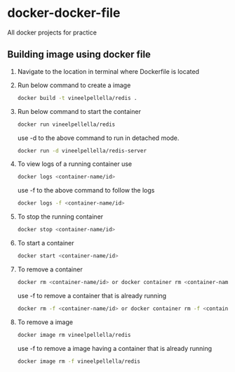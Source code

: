 # docker-docker-file
All docker projects for practice


## Building image using docker file

1. Navigate to the location in terminal where Dockerfile is located

2. Run below command to create a image
    ```sh
    docker build -t vineelpellella/redis .
    ```    
3. Run below command to start the container
    ```sh
    docker run vineelpellella/redis
    ```
    use -d to the above command to run in detached mode.
    ```sh
    docker run -d vineelpellella/redis-server
    ```
4. To view logs of a running container use
    ```sh
    docker logs <container-name/id>
    ```
    use -f to the above command to follow the logs
    ```sh
    docker logs -f <container-name/id>
    ```
5. To stop the running container
    ```sh
    docker stop <container-name/id>
    ```
6. To start a container
    ```sh
    docker start <container-name/id>
    ```
7. To remove a container
    ```sh
    docker rm <container-name/id> or docker container rm <container-name/id>
    ```
    use -f to remove a container that is already running
    ```sh
    docker rm -f <container-name/id> or docker container rm -f <container-name/id>
    ```
8. To remove a image
    ```sh
    docker image rm vineelpellella/redis
    ```
    use -f to remove a image having a container that is already running
    ```sh
    docker image rm -f vineelpellella/redis
    ```
